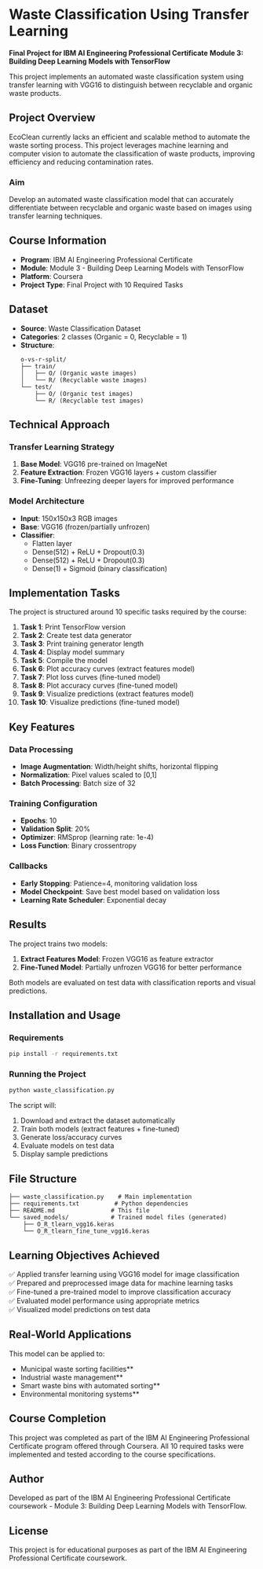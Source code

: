 # Waste Classification Using Transfer Learning

**Final Project for IBM AI Engineering Professional Certificate**
**Module 3: Building Deep Learning Models with TensorFlow**

This project implements an automated waste classification system using transfer learning with VGG16 to distinguish between recyclable and organic waste products.

## Project Overview

EcoClean currently lacks an efficient and scalable method to automate the waste sorting process. This project leverages machine learning and computer vision to automate the classification of waste products, improving efficiency and reducing contamination rates.

### Aim
Develop an automated waste classification model that can accurately differentiate between recyclable and organic waste based on images using transfer learning techniques.

## Course Information

- **Program**: IBM AI Engineering Professional Certificate
- **Module**: Module 3 - Building Deep Learning Models with TensorFlow
- **Platform**: Coursera
- **Project Type**: Final Project with 10 Required Tasks

## Dataset

- **Source**: Waste Classification Dataset
- **Categories**: 2 classes (Organic = 0, Recyclable = 1)
- **Structure**:
  ```
  o-vs-r-split/
  ├── train/
  │   ├── O/ (Organic waste images)
  │   └── R/ (Recyclable waste images)
  └── test/
      ├── O/ (Organic test images)
      └── R/ (Recyclable test images)
  ```

## Technical Approach

### Transfer Learning Strategy
1. **Base Model**: VGG16 pre-trained on ImageNet
2. **Feature Extraction**: Frozen VGG16 layers + custom classifier
3. **Fine-Tuning**: Unfreezing deeper layers for improved performance

### Model Architecture
- **Input**: 150x150x3 RGB images
- **Base**: VGG16 (frozen/partially unfrozen)
- **Classifier**: 
  - Flatten layer
  - Dense(512) + ReLU + Dropout(0.3)
  - Dense(512) + ReLU + Dropout(0.3)
  - Dense(1) + Sigmoid (binary classification)

## Implementation Tasks

The project is structured around 10 specific tasks required by the course:

1. **Task 1**: Print TensorFlow version
2. **Task 2**: Create test data generator
3. **Task 3**: Print training generator length
4. **Task 4**: Display model summary
5. **Task 5**: Compile the model
6. **Task 6**: Plot accuracy curves (extract features model)
7. **Task 7**: Plot loss curves (fine-tuned model)
8. **Task 8**: Plot accuracy curves (fine-tuned model)
9. **Task 9**: Visualize predictions (extract features model)
10. **Task 10**: Visualize predictions (fine-tuned model)

## Key Features

### Data Processing
- **Image Augmentation**: Width/height shifts, horizontal flipping
- **Normalization**: Pixel values scaled to [0,1]
- **Batch Processing**: Batch size of 32

### Training Configuration
- **Epochs**: 10
- **Validation Split**: 20%
- **Optimizer**: RMSprop (learning rate: 1e-4)
- **Loss Function**: Binary crossentropy

### Callbacks
- **Early Stopping**: Patience=4, monitoring validation loss
- **Model Checkpoint**: Save best model based on validation loss
- **Learning Rate Scheduler**: Exponential decay

## Results

The project trains two models:

1. **Extract Features Model**: Frozen VGG16 as feature extractor
2. **Fine-Tuned Model**: Partially unfrozen VGG16 for better performance

Both models are evaluated on test data with classification reports and visual predictions.

## Installation and Usage

### Requirements
```bash
pip install -r requirements.txt
```

### Running the Project
```bash
python waste_classification.py
```

The script will:
1. Download and extract the dataset automatically
2. Train both models (extract features + fine-tuned)
3. Generate loss/accuracy curves
4. Evaluate models on test data
5. Display sample predictions

## File Structure

```
├── waste_classification.py    # Main implementation
├── requirements.txt          # Python dependencies
├── README.md                # This file
└── saved_models/            # Trained model files (generated)
    ├── O_R_tlearn_vgg16.keras
    └── O_R_tlearn_fine_tune_vgg16.keras
```

## Learning Objectives Achieved

✅ Applied transfer learning using VGG16 model for image classification  
✅ Prepared and preprocessed image data for machine learning tasks  
✅ Fine-tuned a pre-trained model to improve classification accuracy  
✅ Evaluated model performance using appropriate metrics  
✅ Visualized model predictions on test data  

## Real-World Applications

This model can be applied to:
- Municipal waste sorting facilities**
- Industrial waste management**
- Smart waste bins with automated sorting**
- Environmental monitoring systems**

## Course Completion

This project was completed as part of the IBM AI Engineering Professional Certificate program offered through Coursera. All 10 required tasks were implemented and tested according to the course specifications.

## Author

Developed as part of the IBM AI Engineering Professional Certificate coursework - Module 3: Building Deep Learning Models with TensorFlow.

## License

This project is for educational purposes as part of the IBM AI Engineering Professional Certificate coursework.
